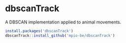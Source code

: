 # dbscanTrack
A DBSCAN implementation applied to animal movements. 


```R
install.packages('dbscanTrack')
dbscanTrack::install_github('mpio-be/dbscanTrack')
```
